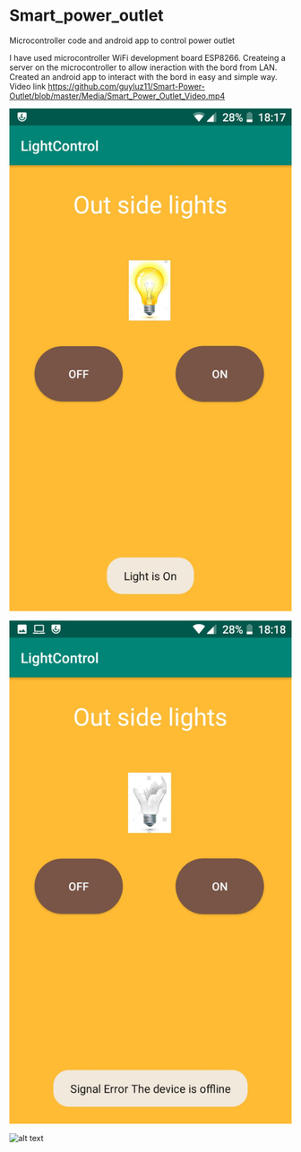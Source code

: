 # Smart_power_outlet
Microcontroller code and android app to control power outlet

I have used microcontroller WiFi development board ESP8266.
Createing a server on the microcontroller to allow ineraction with the bord from LAN.
Created an android app to interact with the bord in easy and simple way.
Video link https://github.com/guyluz11/Smart-Power-Outlet/blob/master/Media/Smart_Power_Outlet_Video.mp4

![alt text](https://github.com/guyluz11/Smart-Power-Outlet/blob/master/Media/Light%20is%20On.jpeg)

![alt text](https://github.com/guyluz11/Smart-Power-Outlet/blob/master/Media/Microcontroller%20is%20Offline.jpeg)

![alt text](https://github.com/guyluz11/Smart_power_outlet/blob/master/Media/Microcontroller%20is%20Offline.jpeg)
